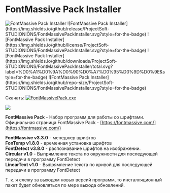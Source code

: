 # FontMassive Pack Installer

<img src="https://img.shields.io/github/release/ProjectSoft-STUDIONIONS/FontMassivePackInstaller.svg?style=for-the-badge" alt="FontMassive Pack Installer"> 
![FontMassive Pack Installer](https://img.shields.io/github/release/ProjectSoft-STUDIONIONS/FontMassivePackInstaller.svg?style=for-the-badge) ![FontMassive Pack Installer](https://img.shields.io/github/license/ProjectSoft-STUDIONIONS/FontMassivePackInstaller.svg?style=for-the-badge) ![FontMassive Pack Installer](https://img.shields.io/github/downloads/ProjectSoft-STUDIONIONS/FontMassivePackInstaller/total.svg?label=%D0%A1%D0%9A%D0%90%D0%A7%D0%95%D0%9D%D0%9E&style=for-the-badge) ![FontMassive Pack Installer](https://img.shields.io/github/repo-size/ProjectSoft-STUDIONIONS/FontMassivePackInstaller.svg?style=for-the-badge)

Скачать: [![FontMassivePack.exe](https://img.shields.io/github/downloads/ProjectSoft-STUDIONIONS/FontMassivePackInstaller/total.svg?label=%D0%A1%D0%9A%D0%90%D0%A7%D0%95%D0%9D%D0%9E&style=for-the-badge "FontMassivePack.exe")](https://github.com/ProjectSoft-STUDIONIONS/FontMassivePackInstaller/releases/download/3.0.24/FontMassivePack.exe) 

![](https://projectsoft-studionions.github.io/FontMassivePackInstaller/assets/images/application.png)

**FontMassive Pack** - Набор программ для работы со шрифтами.   
Официальная страница FontMassive Pack - [https://fontmassive.com/](https://fontmassive.com/)

**FontMassive v3.3.0** - менеджер шрифтов   
**FonTemp v1.8.0** - временная установка шрифтов   
**FontDetect v3.8.0** - распознавание шрифтов на изображении.   
**Circular v1.0** - Выпрямление текста по окружности для последующей передачи в программу FontDetect   
**LinearText v1.0** - Выпрямление текста по кривой для последующей передачи в программу FontDetect

Т. к. я слежу за выходом новых версий программ, то инсталляционный пакет будет обновляться по мере выхода обновлений. 